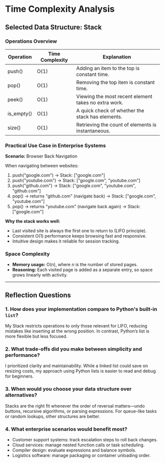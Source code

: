 # Time Complexity Analysis

## Selected Data Structure: Stack 

### Operations Overview

| Operation | Time Complexity | Explanation |
|-----------|-----------------|-------------|
| push()    | O(1)            | Adding an item to the top is constant time. |
| pop()     | O(1)            | Removing the top item is constant time. |
| peek()    | O(1)            | Viewing the most recent element takes no extra work. |
| is_empty()| O(1)            | A quick check of whether the stack has elements. |
| size()    | O(1)            | Retrieving the count of elements is instantaneous. |

### Practical Use Case in Enterprise Systems

**Scenario:** Browser Back Navigation

When navigating between websites:
1. push("google.com") → Stack: ["google.com"]
2. push("youtube.com") → Stack: ["google.com", "youtube.com"]
3. push("github.com") → Stack: ["google.com", "youtube.com", "github.com"]
4. pop() → returns "github.com" (navigate back) → Stack: ["google.com", "youtube.com"]
5. pop() → returns "youtube.com" (navigate back again) → Stack: ["google.com"]

**Why the stack works well:**  
- Last visited site is always the first one to return to (LIFO principle).  
- Consistent O(1) performance keeps browsing fast and responsive.  
- Intuitive design makes it reliable for session tracking.  

### Space Complexity
- **Memory usage:** O(n), where *n* is the number of stored pages.  
- **Reasoning:** Each visited page is added as a separate entry, so space grows linearly with activity.  

---

## Reflection Questions

### 1. How does your implementation compare to Python's built-in `list`?  
My Stack restricts operations to only those relevant for LIFO, reducing mistakes like inserting at the wrong position. In contrast, Python’s list is more flexible but less focused.

### 2. What trade-offs did you make between simplicity and performance?  
I prioritized clarity and maintainability. While a linked list could save on resizing costs, my approach using Python lists is easier to read and debug for beginners.

### 3. When would you choose your data structure over alternatives?  
Stacks are the right fit whenever the order of reversal matters—undo buttons, recursive algorithms, or parsing expressions. For queue-like tasks or random lookups, other structures are better.

### 4. What enterprise scenarios would benefit most?  
- Customer support systems: track escalation steps to roll back changes.  
- Cloud services: manage nested function calls or task scheduling.  
- Compiler design: evaluate expressions and balance symbols.  
- Logistics software: manage packaging or container unloading order.  
